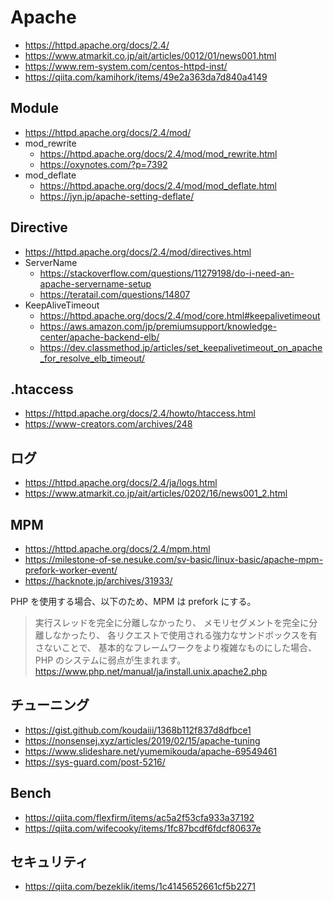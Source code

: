 # Apache

- <https://httpd.apache.org/docs/2.4/>
- <https://www.atmarkit.co.jp/ait/articles/0012/01/news001.html>
- <https://www.rem-system.com/centos-httpd-inst/>
- <https://qiita.com/kamihork/items/49e2a363da7d840a4149>

## Module

- <https://httpd.apache.org/docs/2.4/mod/>
- mod_rewrite
  - <https://httpd.apache.org/docs/2.4/mod/mod_rewrite.html>
  - <https://oxynotes.com/?p=7392>
- mod_deflate
  - <https://httpd.apache.org/docs/2.4/mod/mod_deflate.html>
  - <https://jyn.jp/apache-setting-deflate/>

## Directive

- <https://httpd.apache.org/docs/2.4/mod/directives.html>
- ServerName
  - <https://stackoverflow.com/questions/11279198/do-i-need-an-apache-servername-setup>
  - <https://teratail.com/questions/14807>
- KeepAliveTimeout
  - <https://httpd.apache.org/docs/2.4/mod/core.html#keepalivetimeout>
  - <https://aws.amazon.com/jp/premiumsupport/knowledge-center/apache-backend-elb/>
  - <https://dev.classmethod.jp/articles/set_keepalivetimeout_on_apache_for_resolve_elb_timeout/>

## .htaccess

- <https://httpd.apache.org/docs/2.4/howto/htaccess.html>
- <https://www-creators.com/archives/248>

## ログ

- <https://httpd.apache.org/docs/2.4/ja/logs.html>
- <https://www.atmarkit.co.jp/ait/articles/0202/16/news001_2.html>

## MPM

- <https://httpd.apache.org/docs/2.4/mpm.html>
- <https://milestone-of-se.nesuke.com/sv-basic/linux-basic/apache-mpm-prefork-worker-event/>
- <https://hacknote.jp/archives/31933/>

PHP を使用する場合、以下のため、MPM は prefork にする。
> 実行スレッドを完全に分離しなかったり、 メモリセグメントを完全に分離しなかったり、 各リクエストで使用される強力なサンドボックスを有さないことで、 基本的なフレームワークをより複雑なものにした場合、 PHP のシステムに弱点が生まれます。
<https://www.php.net/manual/ja/install.unix.apache2.php>

## チューニング

- <https://gist.github.com/koudaiii/1368b112f837d8dfbce1>
- <https://nonsensej.xyz/articles/2019/02/15/apache-tuning>
- <https://www.slideshare.net/yumemikouda/apache-69549461>
- <https://sys-guard.com/post-5216/>

## Bench

- <https://qiita.com/flexfirm/items/ac5a2f53cfa933a37192>
- <https://qiita.com/wifecooky/items/1fc87bcdf6fdcf80637e>

## セキュリティ

- <https://qiita.com/bezeklik/items/1c4145652661cf5b2271>
